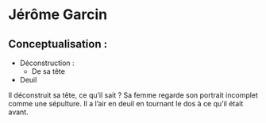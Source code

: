 # Jérôme Garcin

## Conceptualisation :

- Déconstruction :
  - De sa tête
- Deuil



Il déconstruit sa tête, ce qu’il sait ? Sa femme regarde son portrait incomplet comme une sépulture. Il a l’air en deuil en tournant le dos à ce qu’il était avant. 

